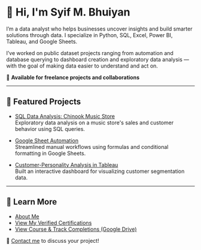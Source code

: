 # 👋 Hi, I'm Syif M. Bhuiyan

I’m a data analyst who helps businesses uncover insights and build smarter solutions through data. I specialize in Python, SQL, Excel, Power BI, Tableau, and Google Sheets.

I’ve worked on public dataset projects ranging from automation and database querying to dashboard creation and exploratory data analysis — with the goal of making data easier to understand and act on.

🎯 **Available for freelance projects and collaborations**

---

## 📂 Featured Projects

- [SQL Data Analysis: Chinook Music Store](projects/sql-chinook-analysis.md)  
  Exploratory data analysis on a music store's sales and customer behavior using SQL queries.

- [Google Sheet Automation](projects/google-sheet-automation.md)  
  Streamlined manual workflows using formulas and conditional formatting in Google Sheets.

- [Customer-Personality Analysis in Tableau](projects/tableau-customer-personality-analysis.md)  
  Built an interactive dashboard for visualizing customer segmentation data.

---

## 📄 Learn More

- [About Me](about.md)
- [View My Verified Certifications](about.md#certifications)
- [View Course & Track Completions (Google Drive)](https://drive.google.com/drive/folders/1O4u6T-9mteSc2lpOb1Jv6W0_CEDLvjLi?usp=drive_link)

📩 [Contact me](mailto:syifnibir@gmail.com) to discuss your project!
